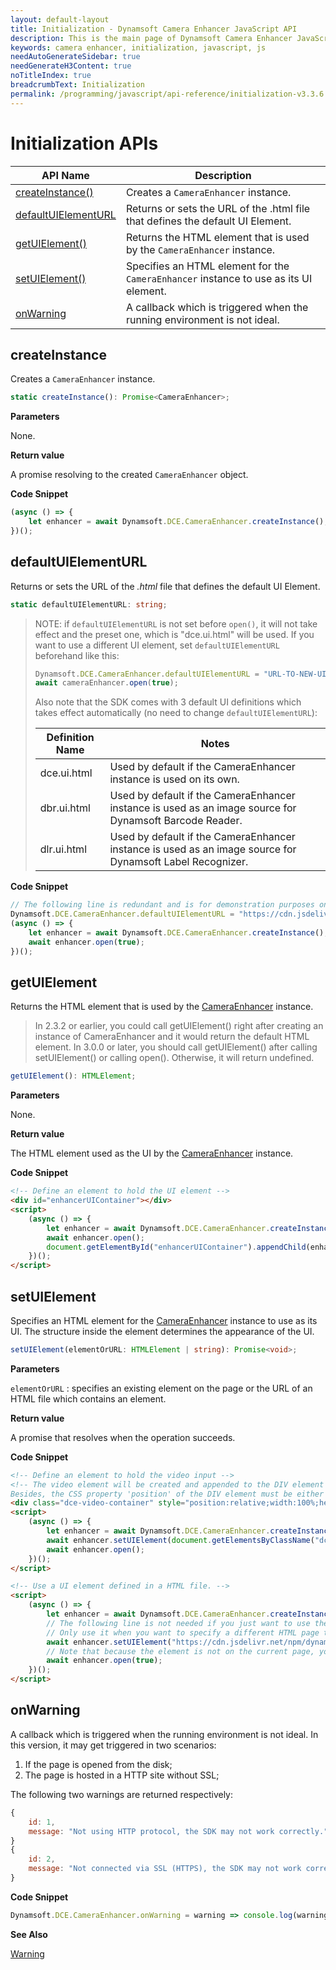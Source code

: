 ```yaml
---
layout: default-layout
title: Initialization - Dynamsoft Camera Enhancer JavaScript API
description: This is the main page of Dynamsoft Camera Enhancer JavaScript SDK Initialization.
keywords: camera enhancer, initialization, javascript, js
needAutoGenerateSidebar: true
needGenerateH3Content: true
noTitleIndex: true
breadcrumbText: Initialization
permalink: /programming/javascript/api-reference/initialization-v3.3.6.html
---
```


# Initialization APIs

| API Name | Description |
|---|---|
| [createInstance()](#createinstance) | Creates a `CameraEnhancer` instance. |
| [defaultUIElementURL](#defaultuielementurl) | Returns or sets the URL of the .html file that defines the default UI Element. |
| [getUIElement()](#getuielement) | Returns the HTML element that is used by the `CameraEnhancer` instance. |
| [setUIElement()](#setuielement) | Specifies an HTML element for the `CameraEnhancer` instance to use as its UI element. |
| [onWarning](#onwarning) | A callback which is triggered when the running environment is not ideal. |

## createInstance

Creates a `CameraEnhancer` instance.

```typescript
static createInstance(): Promise<CameraEnhancer>;
```

**Parameters**

None.

**Return value**

A promise resolving to the created `CameraEnhancer` object.

**Code Snippet**

```javascript
(async () => {
    let enhancer = await Dynamsoft.DCE.CameraEnhancer.createInstance();
})();
```

## defaultUIElementURL

Returns or sets the URL of the *.html* file that defines the default UI Element.

```typescript
static defaultUIElementURL: string;
```

> NOTE: if `defaultUIElementURL` is not set before `open()`, it will not take effect and the preset one, which is "dce.ui.html" will be used. If you want to use a different UI element, set `defaultUIElementURL` beforehand like this:
>
> ```javascript
> Dynamsoft.DCE.CameraEnhancer.defaultUIElementURL = "URL-TO-NEW-UIELEMENT";
> await cameraEnhancer.open(true);
> ```
>
> Also note that the SDK comes with 3 default UI definitions which takes effect automatically (no need to change `defaultUIElementURL`):
>
> | Definition Name | Notes |
> | ---             | ----- |
> | dce.ui.html     | Used by default if the CameraEnhancer instance is used on its own. |
> | dbr.ui.html     | Used by default if the CameraEnhancer instance is used as an image source for Dynamsoft Barcode Reader. |
> | dlr.ui.html     | Used by default if the CameraEnhancer instance is used as an image source for Dynamsoft Label Recognizer. |

**Code Snippet**

```javascript
// The following line is redundant and is for demonstration purposes only.
Dynamsoft.DCE.CameraEnhancer.defaultUIElementURL = "https://cdn.jsdelivr.net/npm/dynamsoft-camera-enhancer@3.1.0/dist/dce.ui.html";
(async () => {
    let enhancer = await Dynamsoft.DCE.CameraEnhancer.createInstance();
    await enhancer.open(true);
})();
```

## getUIElement

Returns the HTML element that is used by the [CameraEnhancer](#CameraEnhancer) instance.

> In 2.3.2 or earlier, you could call getUIElement() right after creating an instance of CameraEnhancer and it would return the default HTML element. In 3.0.0 or later, you should call getUIElement() after calling setUIElement() or calling open(). Otherwise, it will return undefined.

```typescript
getUIElement(): HTMLElement;
```

**Parameters**

None.

**Return value**

The HTML element used as the UI by the [CameraEnhancer](#CameraEnhancer) instance.

**Code Snippet**

```html
<!-- Define an element to hold the UI element -->
<div id="enhancerUIContainer"></div>
<script>
    (async () => {
        let enhancer = await Dynamsoft.DCE.CameraEnhancer.createInstance();
        await enhancer.open();
        document.getElementById("enhancerUIContainer").appendChild(enhancer.getUIElement());
    })();
</script>
```

## setUIElement

Specifies an HTML element for the [CameraEnhancer](#CameraEnhancer) instance to use as its UI. The structure inside the element determines the appearance of the UI.

```typescript
setUIElement(elementOrURL: HTMLElement | string): Promise<void>;
```

**Parameters**

`elementOrURL` : specifies an existing element on the page or the URL of an HTML file which contains an element.

**Return value**

A promise that resolves when the operation succeeds.

**Code Snippet**

```html
<!-- Define an element to hold the video input -->
<!-- The video element will be created and appended to the DIV element with the class 'dce-video-container' , make sure the class name is the same.
Besides, the CSS property 'position' of the DIV element must be either 'relative', 'absolute', 'fixed', or 'sticky'. -->
<div class="dce-video-container" style="position:relative;width:100%;height:500px;"></div>
<script>
    (async () => {
        let enhancer = await Dynamsoft.DCE.CameraEnhancer.createInstance();
        await enhancer.setUIElement(document.getElementsByClassName("dce-video-container")[0]);
        await enhancer.open();
    })();
</script>
```

```html
<!-- Use a UI element defined in a HTML file. -->
<script>
    (async () => {
        let enhancer = await Dynamsoft.DCE.CameraEnhancer.createInstance();
        // The following line is not needed if you just want to use the official UI element for CameraEnhancer.
        // Only use it when you want to specify a different HTML page that contains a different UI definition.
        await enhancer.setUIElement("https://cdn.jsdelivr.net/npm/dynamsoft-camera-enhancer@3.1.0/dist/dce.ui.html");
        // Note that because the element is not on the current page, you need to pass "true" when calling open() in order to show it.
        await enhancer.open(true);
    })();
</script>
```

## onWarning

A callback which is triggered when the running environment is not ideal. In this version, it may get triggered in two scenarios:

1. If the page is opened from the disk;
2. The page is hosted in a HTTP site without SSL;

The following two warnings are returned respectively:

```javascript
{
    id: 1,
    message: "Not using HTTP protocol, the SDK may not work correctly."
}
{
    id: 2,
    message: "Not connected via SSL (HTTPS), the SDK may not work correctly."
}
```

**Code Snippet**

```javascript
Dynamsoft.DCE.CameraEnhancer.onWarning = warning => console.log(warning);
```

**See Also**

[Warning](interface/warning.html)
